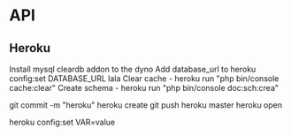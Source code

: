 # API

## Heroku
Install mysql cleardb addon to the dyno
Add database_url to heroku config:set DATABASE_URL lala
Clear cache - heroku run "php bin/console cache:clear"
Create schema - heroku run "php bin/console doc:sch:crea"


git commit -m "heroku"
heroku create
git push heroku master
heroku open

heroku config:set VAR=value
